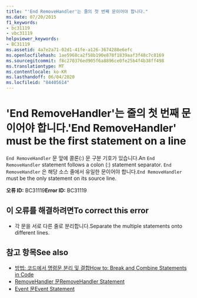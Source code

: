 ```yaml
---
title: "'End RemoveHandler'는 줄의 첫 번째 문이어야 합니다."
ms.date: 07/20/2015
f1_keywords:
- bc31119
- vbc31119
helpviewer_keywords:
- BC31119
ms.assetid: 4a7e2a71-02d1-41fe-a126-3674288e6efc
ms.openlocfilehash: 1ae5968ca2f58b190e878f1839aaf3f48c7c8169
ms.sourcegitcommit: f8c270376ed905f6a8896ce0fe25b4f4b38ff498
ms.translationtype: MT
ms.contentlocale: ko-KR
ms.lasthandoff: 06/04/2020
ms.locfileid: "84405614"
---
```

# <a name="end-removehandler-must-be-the-first-statement-on-a-line"></a><span data-ttu-id="28465-102">'End RemoveHandler'는 줄의 첫 번째 문이어야 합니다.</span><span class="sxs-lookup"><span data-stu-id="28465-102">'End RemoveHandler' must be the first statement on a line</span></span>
<span data-ttu-id="28465-103">`End RemoveHandler` 문 앞에 콜론(:) 문 구분 기호가 있습니다.</span><span class="sxs-lookup"><span data-stu-id="28465-103">An `End RemoveHandler` statement follows a colon (:) statement separator.</span></span> <span data-ttu-id="28465-104">`End RemoveHandler` 은 해당 소스 줄에서 유일한 문이어야 합니다.</span><span class="sxs-lookup"><span data-stu-id="28465-104">`End RemoveHandler` must be the only statement on its source line.</span></span>  
  
 <span data-ttu-id="28465-105">**오류 ID:** BC31119</span><span class="sxs-lookup"><span data-stu-id="28465-105">**Error ID:** BC31119</span></span>  
  
## <a name="to-correct-this-error"></a><span data-ttu-id="28465-106">이 오류를 해결하려면</span><span class="sxs-lookup"><span data-stu-id="28465-106">To correct this error</span></span>  
  
- <span data-ttu-id="28465-107">각 문을 서로 다른 줄로 분리합니다.</span><span class="sxs-lookup"><span data-stu-id="28465-107">Separate the multiple statements onto different lines.</span></span>  
  
## <a name="see-also"></a><span data-ttu-id="28465-108">참고 항목</span><span class="sxs-lookup"><span data-stu-id="28465-108">See also</span></span>

- [<span data-ttu-id="28465-109">방법: 코드에서 명령문 분리 및 결합</span><span class="sxs-lookup"><span data-stu-id="28465-109">How to: Break and Combine Statements in Code</span></span>](../programming-guide/program-structure/how-to-break-and-combine-statements-in-code.md)
- [<span data-ttu-id="28465-110">RemoveHandler 문</span><span class="sxs-lookup"><span data-stu-id="28465-110">RemoveHandler Statement</span></span>](../language-reference/statements/removehandler-statement.md)
- [<span data-ttu-id="28465-111">Event 문</span><span class="sxs-lookup"><span data-stu-id="28465-111">Event Statement</span></span>](../language-reference/statements/event-statement.md)
